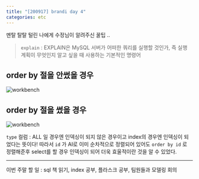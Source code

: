 ```yaml
---
title: "[200917] brandi day 4"
categories: etc
---
```

멘탈 탈탈 털린 나에게 수정님이 알려주신 꿀팁 ..  
> ```explain```  : EXPLAIN은 MySQL 서버가 어떠한 쿼리를 실행할 것인가, 즉 실행 계획이 무엇인지 알고 싶을 때 사용하는 기본적인 명령어

## order by 절을 안썼을 경우
![workbench](https://user-images.githubusercontent.com/26542094/93477638-3d498500-f936-11ea-9ee1-35791e2c1b21.png)
  
## order by 절을 썼을 경우
![workbench](https://user-images.githubusercontent.com/26542094/93477605-315dc300-f936-11ea-8629-484236ffce05.png)

```type``` 컬럼 : ALL 일 경우엔 인덱싱이 되지 않은 경우이고 index의 경우엔 인덱싱이 되었다는 뜻이다! 따라서 ```id``` 가 AI로 이미 순차적으로 정렬되어 있어도 ```order by id``` 로 정렬해준후 select를 할 경우 인덱싱이 되어 더욱 효울적이란 것을 알 수 있었다. 

---  

이번 주말 할 일 : sql 책 읽기, index 공부, 플라스크 공부, 팀원들과 모델링 회의